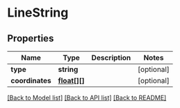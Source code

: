 # LineString

## Properties
Name | Type | Description | Notes
------------ | ------------- | ------------- | -------------
**type** | **string** |  | [optional] 
**coordinates** | [**float[][]**](array.md) |  | [optional] 

[[Back to Model list]](../../README.md#documentation-for-models) [[Back to API list]](../../README.md#documentation-for-api-endpoints) [[Back to README]](../../README.md)

